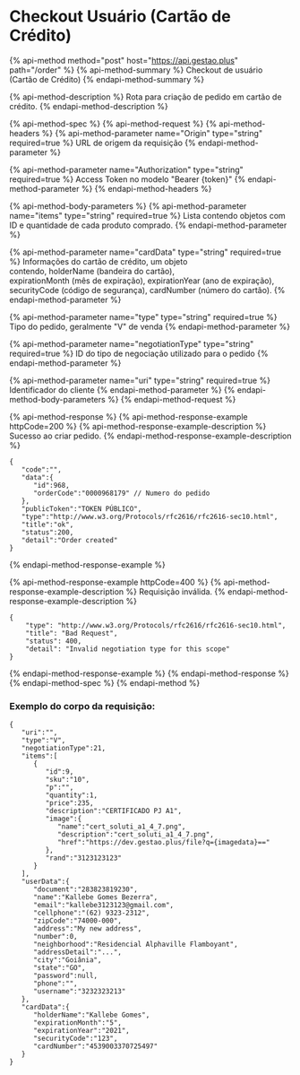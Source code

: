 # Checkout Usuário \(Cartão de Crédito\)

{% api-method method="post" host="https://api.gestao.plus" path="/order" %}
{% api-method-summary %}
Checkout de usuário \(Cartão de Crédito\)
{% endapi-method-summary %}

{% api-method-description %}
Rota para criação de pedido em cartão de crédito.
{% endapi-method-description %}

{% api-method-spec %}
{% api-method-request %}
{% api-method-headers %}
{% api-method-parameter name="Origin" type="string" required=true %}
URL de origem da requisição
{% endapi-method-parameter %}

{% api-method-parameter name="Authorization" type="string" required=true %}
Access Token no modelo "Bearer {token}"
{% endapi-method-parameter %}
{% endapi-method-headers %}

{% api-method-body-parameters %}
{% api-method-parameter name="items" type="string" required=true %}
Lista contendo objetos com ID e quantidade de cada produto comprado.
{% endapi-method-parameter %}

{% api-method-parameter name="cardData" type="string" required=true %}
Informações do cartão de crédito, um objeto  
contendo, holderName \(bandeira do cartão\),  
expirationMonth \(mês de expiração\), expirationYear \(ano de expiração\), securityCode \(código de segurança\), cardNumber \(número do cartão\).
{% endapi-method-parameter %}

{% api-method-parameter name="type" type="string" required=true %}
Tipo do pedido, geralmente "V" de venda
{% endapi-method-parameter %}

{% api-method-parameter name="negotiationType" type="string" required=true %}
ID do tipo de negociação utilizado para o pedido
{% endapi-method-parameter %}

{% api-method-parameter name="uri" type="string" required=true %}
Identificador do cliente
{% endapi-method-parameter %}
{% endapi-method-body-parameters %}
{% endapi-method-request %}

{% api-method-response %}
{% api-method-response-example httpCode=200 %}
{% api-method-response-example-description %}
Sucesso ao criar pedido.
{% endapi-method-response-example-description %}

```text
{
   "code":"",
   "data":{
      "id":968,
      "orderCode":"0000968179" // Numero do pedido
   },
   "publicToken":"TOKEN PÚBLICO",
   "type":"http://www.w3.org/Protocols/rfc2616/rfc2616-sec10.html",
   "title":"ok",
   "status":200,
   "detail":"Order created"
}
```
{% endapi-method-response-example %}

{% api-method-response-example httpCode=400 %}
{% api-method-response-example-description %}
Requisição inválida.
{% endapi-method-response-example-description %}

```text
{
    "type": "http://www.w3.org/Protocols/rfc2616/rfc2616-sec10.html",
    "title": "Bad Request",
    "status": 400,
    "detail": "Invalid negotiation type for this scope"
}
```
{% endapi-method-response-example %}
{% endapi-method-response %}
{% endapi-method-spec %}
{% endapi-method %}

### Exemplo do corpo da requisição:

```text
{
   "uri":"",
   "type":"V",
   "negotiationType":21,
   "items":[
      {
         "id":9,
         "sku":"10",
         "p":"",
         "quantity":1,
         "price":235,
         "description":"CERTIFICADO PJ A1",
         "image":{
            "name":"cert_soluti_a1_4_7.png",
            "description":"cert_soluti_a1_4_7.png",
            "href":"https://dev.gestao.plus/file?q={imagedata}=="
         },
         "rand":"3123123123"
      }
   ],
   "userData":{
      "document":"283823819230",
      "name":"Kallebe Gomes Bezerra",
      "email":"kallebe3123123@gmail.com",
      "cellphone":"(62) 9323-2312",
      "zipCode":"74000-000",
      "address":"My new address",
      "number":0,
      "neighborhood":"Residencial Alphaville Flamboyant",
      "addressDetail":"...",
      "city":"Goiânia",
      "state":"GO",
      "password":null,
      "phone":"",
      "username":"3232323213"
   },
   "cardData":{
      "holderName":"Kallebe Gomes",
      "expirationMonth":"5",
      "expirationYear":"2021",
      "securityCode":"123",
      "cardNumber":"4539003370725497"
   }
}
```

